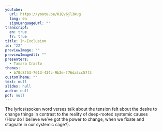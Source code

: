 ```yaml
---
youtube:
  url: https://youtu.be/H1Qv6jl3Wug
  lang: en
  signLanguageUrl: ""
transcript:
  en: true
  fr: true
title: In-Exclusion
id: "22"
previewImage: ""
previewImageAlt: ""
presenters:
  - Tamara Crasto
themes:
  - b70c8f53-7613-434c-9b2e-f76da3cc57f3
customTheme: ""
text: null
slides: null
audio: null
pdf: null
---
```

The lyrics/spoken word verses talk about the tension felt about the desire to change things in contrast to the reality of deep-rooted systemic causes (How do I believe we’ve got the power to change, when we fixate and stagnate in our systemic cage?).
